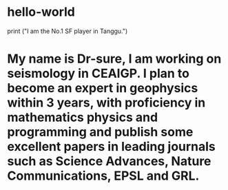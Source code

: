 # hello-world
  print ("I am the No.1 SF player in Tanggu.")
# My name is Dr-sure, I am working on seismology in CEAIGP. I plan to become an expert in geophysics within 3 years, with proficiency in mathematics physics and programming and publish some excellent papers in leading journals such as Science Advances, Nature Communications, EPSL and GRL.
